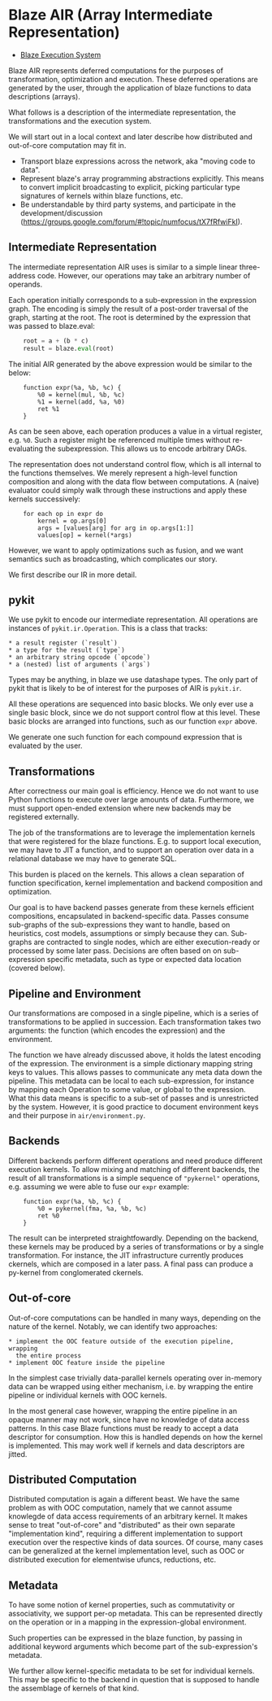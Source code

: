 Blaze AIR (Array Intermediate Representation)
=============================================

 * [Blaze Execution System](blaze-execution.md)

Blaze AIR represents deferred computations for the purposes of transformation,
optimization and execution. These deferred operations are generated by the
user, through the application of blaze functions to data descriptions (arrays).

What follows is a description of the intermediate representation, the
transformations and the execution system.

We will start out in a local context and later describe how distributed
and out-of-core computation may fit in.


 * Transport blaze expressions across the network, aka "moving code to data".
 * Represent blaze's array programming abstractions explicitly. This means
   to convert implicit broadcasting to explicit, picking particular type
   signatures of kernels within blaze functions, etc.
 * Be understandable by third party systems, and participate in the
   development/discussion (https://groups.google.com/forum/#!topic/numfocus/tX7fRfwiFkI).

Intermediate Representation
---------------------------
The intermediate representation AIR uses is similar to a simple linear
three-address code. However, our operations may take an arbitrary number
of operands.

Each operation initially corresponds to a sub-expression in the expression
graph. The encoding is simply the result of a post-order traversal of the
graph, starting at the root. The root is determined by the expression that
was passed to blaze.eval:

```python
    root = a + (b * c)
    result = blaze.eval(root)
```

The initial AIR generated by the above expression would be similar to
the below:

```
    function expr(%a, %b, %c) {
        %0 = kernel(mul, %b, %c)
        %1 = kernel(add, %a, %0)
        ret %1
    }
```

As can be seen above, each operation produces a value in a virtual register,
e.g. `%0`. Such a register might be referenced multiple times without
re-evaluating the subexpression. This allows us to encode arbitrary DAGs.

The representation does not understand control flow, which is all internal to
the functions themselves. We merely represent a high-level function composition
and along with the data flow between computations. A (naive) evaluator could
simply walk through these instructions and apply these kernels successively:

```
    for each op in expr do
        kernel = op.args[0]
        args = [values[arg] for arg in op.args[1:]]
        values[op] = kernel(*args)
```

However, we want to apply optimizations such as fusion, and we want semantics
such as broadcasting, which complicates our story.

We first describe our IR in more detail.

pykit
-----
We use pykit to encode our intermediate representation. All operations are
instances of `pykit.ir.Operation`. This is a class that tracks:

    * a result register (`result`)
    * a type for the result (`type`)
    * an arbitrary string opcode (`opcode`)
    * a (nested) list of arguments (`args`)

Types may be anything, in blaze we use datashape types. The only part of pykit
that is likely to be of interest for the purposes of AIR is `pykit.ir`.

All these operations are sequenced into basic blocks. We only ever use a single
basic block, since we do not support control flow at this level. These basic
blocks are arranged into functions, such as our function `expr` above.

We generate one such function for each compound expression that is evaluated
by the user.


Transformations
---------------
After correctness our main goal is efficiency. Hence we do not want to use
Python functions to execute over large amounts of data. Furthermore, we must
support open-ended extension where new backends may be registered externally.

The job of the transformations are to leverage the implementation kernels
that were registered for the blaze functions. E.g. to support local execution,
we may have to JIT a function, and to support an operation over data in a
relational database we may have to generate SQL.

This burden is placed on the kernels. This allows a clean separation of
function specification, kernel implementation and backend composition and
optimization.

Our goal is to have backend passes generate from these kernels efficient
compositions, encapsulated in backend-specific data. Passes consume sub-graphs
of the sub-expressions they want to handle, based on heuristics, cost models,
assumptions or simply because they can. Sub-graphs are contracted to single
nodes, which are either execution-ready or processed by some later pass.
Decisions are often based on on sub-expression specific metadata, such as type
or expected data location (covered below).


Pipeline and Environment
------------------------
Our transformations are composed in a single pipeline, which is a series of
transformations to be applied in succession. Each transformation takes two
arguments: the function (which encodes the expression) and the environment.

The function we have already discussed above, it holds the latest encoding
of the expression. The environment is a simple dictionary mapping string keys
to values. This allows passes to communicate any meta data down the pipeline.
This metadata can be local to each sub-expression, for instance by mapping
each Operation to some value, or global to the expression. What this data
means is specific to a sub-set of passes and is unrestricted by the system.
However, it is good practice to document environment keys and their purpose
in `air/environment.py`.


Backends
--------
Different backends perform different operations and need produce different
execution kernels. To allow mixing and matching of different backends, the
result of all transformations is a simple sequence of `"pykernel"` operations,
e.g. assuming we were able to fuse our `expr` example:

```
    function expr(%a, %b, %c) {
        %0 = pykernel(fma, %a, %b, %c)
        ret %0
    }
```

The result can be interpreted straightfowardly. Depending on the backend,
these kernels may be produced by a series of transformations or by a single
transformation. For instance, the JIT infrastructure currently produces
ckernels, which are composed in a later pass. A final pass can produce a
py-kernel from conglomerated ckernels.


Out-of-core
-----------
Out-of-core computations can be handled in many ways, depending on the
nature of the kernel. Notably, we can identify two approaches:

    * implement the OOC feature outside of the execution pipeline, wrapping
      the entire process
    * implement OOC feature inside the pipeline

In the simplest case trivially data-parallel kernels operating over
in-memory data can be wrapped using either mechanism, i.e. by wrapping
the entire pipeline or individual kernels with OOC kernels.

In the most general case however, wrapping the entire pipeline in an opaque
manner may not work, since have no knowledge of data access patterns.
In this case Blaze functions must be ready to accept a data descriptor for
consumption. How this is handled depends on how the kernel is implemented.
This may work well if kernels and data descriptors are jitted.


Distributed Computation
-----------------------
Distributed computation is again a different beast. We have the same problem
as with OOC computation, namely that we cannot assume knowlegde of data access
requirements of an arbitrary kernel. It makes sense to treat "out-of-core" and
"distributed" as their own separate "implementation kind", requiring a different
implementation to support execution over the respective kinds of data sources.
Of course, many cases can be generalized at the kernel implementation level,
such as OOC or distributed execution for elementwise ufuncs, reductions, etc.


Metadata
--------
To have some notion of kernel properties, such as commutativity or associativity,
we support per-op metadata. This can be represented directly on the operation
or in a mapping in the expression-global environment.

Such properties can be expressed in the blaze function, by passing in
additional keyword arguments which become part of the sub-expression's metadata.

We further allow kernel-specific metadata to be set for individual kernels.
This may be specific to the backend in question that is supposed to handle
the assemblage of kernels of that kind.
